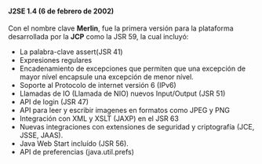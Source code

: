 #### J2SE 1.4 (6 de febrero de 2002)

	
Con el nombre clave **Merlin**, fue la primera versión para la plataforma desarrollada por la **JCP** como la JSR 59, la cual incluyó:


* La palabra-clave assert(JSR 41)
* Expresiones regulares
* Encadenamiento de excepciones que permiten que una excepción de mayor nível encapsule una excepción de menor nível.
* Soporte al Protocolo de internet versión 6 (IPv6)
* Llamadas de IO (Llamada de NIO) nuevos Input/Output (JSR 51)
* API de login (JSR 47)
* API para leer y escribir imagenes en formatos como JPEG y PNG
* Integración con XML y XSLT (JAXP) en el JSR 63
* Nuevas integraciones con extensiones de seguridad y criptografía (JCE, JSSE, JAAS).
* Java Web Start incluído (JSR 56).
* API de preferencias  (java.util.prefs) 
